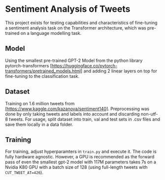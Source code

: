# Sentiment Analysis of Tweets
This project exists for testing capabilities and characteristics of fine-tuning a sentiment analysis task on 
the Transformer architecture, which was pre-trained on a language modelling task.

## Model
Using the smallest pre-trained GPT-2 Model from the python library pytorch-transformers 
[https://huggingface.co/pytorch-transformers/pretrained_models.html] and adding 2 linear layers on top
for fine-tuning to the classification task.


## Dataset
Training on 1.6 million tweets from [https://www.kaggle.com/kazanova/sentiment140].
Preprocessing was done by only taking tweets and labels into account and discarding non-utf-8 tweets.
For usage, split dataset into train, val and test sets in .csv files and save them locally in a data folder.

## Training
For training, adjust hyperparamters in `train.py` and execute it.
The code is fully hardware agnostic. However, a GPU is recommended as the forward pass of even the smallest 
gpt-2 model with 117M parameters takes 7s on a Nvidia K80 GPU with a batch size of 128 (using full-length 
tweets with `CUT_TWEET_AT=426`). 

